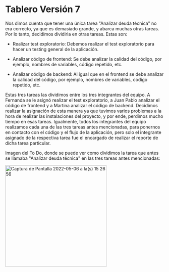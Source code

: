 # Tablero Versión 7

Nos dimos cuenta que tener una única tarea "Analizar deuda técnica" no era correcto, ya que es demasiado grande, y abarca muchas otras tareas. Por lo tanto,
decidimos dividirla en otras tareas. Estas son:

- Realizar test exploratorio: Debemos realizar el test exploratorio para hacer un testing general de la aplicación. 

- Analizar código de frontend: Se debe analizar la calidad del código, por ejemplo, nombres de variables, código repetido, etc.

- Analizar código de backend: Al igual que en el frontend se debe analizar la calidad del código, por ejemplo, nombres de variables, código repetido, etc.

Estas tres tareas las dividimos entre los tres integrantes del equipo. A Fernanda se le asignó realizar el test exploratorio, a Juan Pablo analizar el código
de frontend y a Martina analizar el código de backend.
Decidimos realizar la asignación de esta manera ya que tuvimos varios problemas a la hora de realizar las instalaciones del proyecto, y por ende, perdimos mucho
tiempo en esas tareas. Igualmente, todos los integrantes del equipo realizamos cada una de las tres tareas antes mencionadas, para ponernos en contacto con
el código y el flujo de la aplicación, pero solo el integrante asignado de la respectiva tarea fue el encargado de realizar el reporte de dicha tarea particular.

Imagen del To Do, donde se puede ver como dividimos la tarea que antes se llamaba "Analizar deuda técnica" en las tres tareas antes mencionadas:

<img width="321" alt="Captura de Pantalla 2022-05-06 a la(s) 15 26 56" src="https://user-images.githubusercontent.com/56087826/167201931-578095ef-7b3a-4901-9baf-ac506bde5b9e.png">
